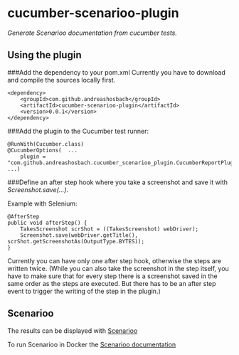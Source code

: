 # cucumber-scenarioo-plugin
*Generate Scenarioo documentation from cucumber tests.*

## Using the plugin
###Add the dependency to your pom.xml
Currently you have to download and compile the sources locally first.

	<dependency>
    	<groupId>com.github.andreashosbach</groupId>
		<artifactId>cucumber-scenarioo-plugin</artifactId>
		<version>0.0.1</version>
	</dependency>

###Add the plugin to the Cucumber test runner: 

    @RunWith(Cucumber.class)
    @CucumberOptions(  ...
        plugin = "com.github.andreashosbach.cucumber_scenarioo_plugin.CucumberReportPlugin:target/scenarioo"
    ...)

###Define an after step hook where you take a screenshot and save it with *Screenshot.save(...)*.
  
Example with Selenium:
  
    @AfterStep
    public void afterStep() {
        TakesScreenshot scrShot = ((TakesScreenshot) webDriver);
        Screenshot.save(webDriver.getTitle(), scrShot.getScreenshotAs(OutputType.BYTES));
    }

Currently you can  have only one after step hook, otherwise the steps are written twice.
(While you can also take the screenshot in the step itself, you have to make sure that for every step there is a screenshot 
saved in the same order as the steps are executed. But there has to be an after step event to trigger the writing of the 
step in the plugin.)

## Scenarioo
The results can be displayed with [Scenarioo](http://scenarioo.org/)

To run Scenarioo in Docker the [Scenarioo documentation](http://scenarioo.org/docs/master/tutorial/Scenarioo-Viewer-Docker-Image.html)
